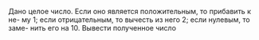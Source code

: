  Дано целое число. Если оно является положительным, то прибавить к не-
 му 1; если отрицательным, то вычесть из него 2; если нулевым, то заме-
 нить его на 10. Вывести полученное число
